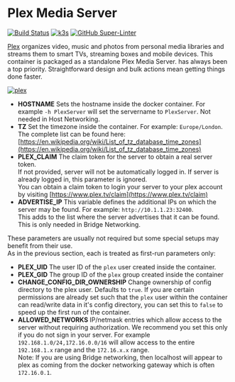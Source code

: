 # Plex Media Server

[![Build Status](https://jenkins.tino.sh/buildStatus/icon?job=k8s.plex%2Fmaster)](https://jenkins.tino.sh/job/k8s.plex/job/master/)
[![k3s](https://img.shields.io/badge/run%20on%20-Raspberry%20Pi-red)](https://github.com/tinoschroeter/k8s.homelab)
[![GitHub Super-Linter](https://github.com/tinoschroeter/k8s.plex/workflows/Lint%20Code%20Base/badge.svg)](https://github.com/tinoschroeter/k8s.plex/actions/workflows/linter.yml)

[Plex](https://plex.tv) organizes video, music and photos from personal media libraries and streams them to smart TVs, streaming boxes and mobile devices. This container is packaged as a standalone Plex Media Server. has always been a top priority. Straightforward design and bulk actions mean getting things done faster.


[![plex](http://the-gadgeteer.com/wp-content/uploads/2015/10/plex-logo-e1446990678679.png)](https://plex.tv)

- **HOSTNAME** Sets the hostname inside the docker container. For example `-h PlexServer` will set the servername to `PlexServer`. Not needed in Host Networking.
- **TZ** Set the timezone inside the container.  For example: `Europe/London`.  The complete list can be found here: [https://en.wikipedia.org/wiki/List_of_tz_database_time_zones](https://en.wikipedia.org/wiki/List_of_tz_database_time_zones)
- **PLEX_CLAIM** The claim token for the server to obtain a real server token.  
  If not provided, server will not be automatically logged in.  If server is already logged in, this parameter is ignored.  
  You can obtain a claim token to login your server to your plex account by visiting [https://www.plex.tv/claim](https://www.plex.tv/claim)
- **ADVERTISE_IP** This variable defines the additional IPs on which the server may be found.  For example: `http://10.1.1.23:32400`.  
  This adds to the list where the server advertises that it can be found.  This is only needed in Bridge Networking.

These parameters are usually not required but some special setups may benefit from their use.  
As in the previous section, each is treated as first-run parameters only:

- **PLEX_UID** The user ID of the `plex` user created inside the container.
- **PLEX_GID** The group ID of the `plex` group created inside the container
- **CHANGE_CONFIG_DIR_OWNERSHIP** Change ownership of config directory to the plex user.  Defaults to `true`. If you are certain permissions are already set such that the `plex` user within the container can read/write data in it's config directory, you can set this to `false` to speed up the first run of the container.
- **ALLOWED_NETWORKS** IP/netmask entries which allow access to the server without requiring authorization. We recommend you set this only if you do not sign in your server.
  For example `192.168.1.0/24,172.16.0.0/16` will allow access to the entire `192.168.1.x` range and the `172.16.x.x` range.  
  Note: If you are using Bridge networking, then localhost will appear to plex as coming from the docker networking gateway which is often `172.16.0.1`.
